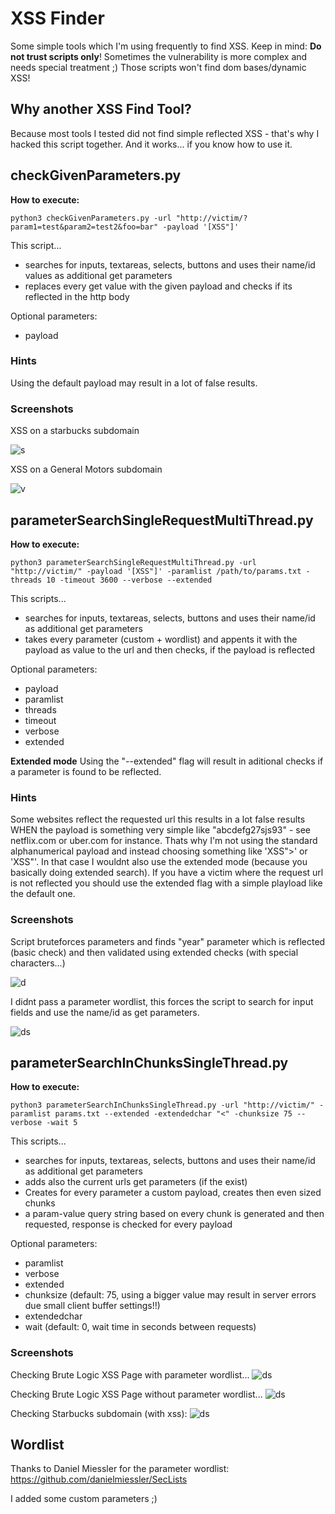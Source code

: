 # XSS Finder

Some simple tools which I'm using frequently to find XSS. Keep in mind: __Do not trust scripts only__! Sometimes the vulnerability is more complex and needs special treatment ;) Those scripts won't find dom bases/dynamic XSS!

## Why another XSS Find Tool?

Because most tools I tested did not find simple reflected XSS - that's why I hacked this script together. And it works... if you know how to use it.

## checkGivenParameters.py

__How to execute:__


```
python3 checkGivenParameters.py -url "http://victim/?param1=test&param2=test2&foo=bar" -payload '[XSS"]'
```

This script...
- searches for inputs, textareas, selects, buttons and uses their name/id values as additional get parameters
- replaces every get value with the given payload and checks if its reflected in the http body

Optional parameters:
- payload

### Hints
Using the default payload may result in a lot of false results.

### Screenshots

XSS on a starbucks subdomain

![s](https://i.imgur.com/hrIep5K.png)

XSS on a General Motors subdomain

![v](https://i.imgur.com/eanQkRk.png)


## parameterSearchSingleRequestMultiThread.py

__How to execute:__

```
python3 parameterSearchSingleRequestMultiThread.py -url "http://victim/" -payload '[XSS"]' -paramlist /path/to/params.txt -threads 10 -timeout 3600 --verbose --extended
```

This scripts...
- searches for inputs, textareas, selects, buttons and uses their name/id as additional get parameters
- takes every parameter (custom + wordlist) and appents it with the payload as value to the url and then checks, if the payload is reflected

Optional parameters:
- payload
- paramlist
- threads
- timeout
- verbose
- extended

__Extended mode__
Using the "--extended" flag will result in aditional checks if a parameter is found to be reflected.


### Hints
Some websites reflect the requested url this results in a lot false results WHEN the payload is something very simple like "abcdefg27sjs93" - see netflix.com or uber.com for instance. Thats why I'm not using the standard alphanumerical payload and instead choosing something like 'XSS">' or 'XSS"'. In that case I wouldnt also use the extended mode (because you basically doing extended search). If you have a victim where the request url is not reflected you should use the extended flag with a simple playload like the default one.

### Screenshots

Script bruteforces parameters and finds "year" parameter which is reflected (basic check) and then validated using extended checks (with special characters...)

![d](https://i.imgur.com/AmIxJnV.png)

I didnt pass a parameter wordlist, this forces the script to search for input fields and use the name/id as get parameters.

![ds](https://i.imgur.com/n8AN7u3.png)


## parameterSearchInChunksSingleThread.py

__How to execute:__

```
python3 parameterSearchInChunksSingleThread.py -url "http://victim/" -paramlist params.txt --extended -extendedchar "<" -chunksize 75 --verbose -wait 5
```

This scripts...
- searches for inputs, textareas, selects, buttons and uses their name/id as additional get parameters
- adds also the current urls get parameters (if the exist)
- Creates for every parameter a custom payload, creates then even sized chunks
- a param-value query string based on every chunk is generated and then requested, response is checked for every payload

Optional parameters:
- paramlist
- verbose
- extended
- chunksize (default: 75, using a bigger value may result in server errors due small client buffer settings!!)
- extendedchar
- wait (default: 0, wait time in seconds between requests)

### Screenshots

Checking Brute Logic XSS Page with parameter wordlist...
![ds](https://i.imgur.com/smuy2yJ.png)

Checking Brute Logic XSS Page without parameter wordlist...
![ds](https://i.imgur.com/Ee4iolo.png)

Checking Starbucks subdomain (with xss):
![ds](https://i.imgur.com/un63HKZ.png)

## Wordlist

Thanks to Daniel Miessler for the parameter wordlist: https://github.com/danielmiessler/SecLists

I added some custom parameters ;)